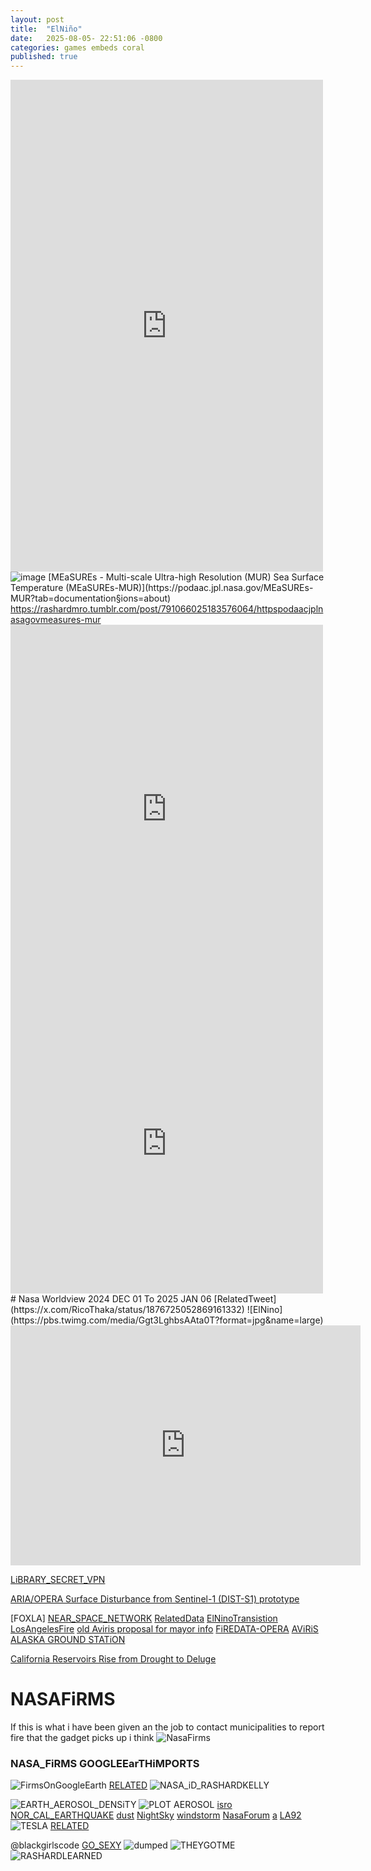 ```yaml
---
layout: post
title:  "ElNiño"
date:   2025-08-05- 22:51:06 -0800
categories: games embeds coral
published: true
---
```


<iframe src="https://www.facebook.com/plugins/post.php?href=https%3A%2F%2Fwww.facebook.com%2Fpermalink.php%3Fstory_fbid%3Dpfbid02y4MbgKNQpQEHe3EuJ5irmVFuWBwEAEFg2jvE74DwhFdUdr16Nzc4STei8CcB3z5Rl%26id%3D100084464911565&show_text=true&width=500" width="500" height="787" style="border:none;overflow:hidden" scrolling="no" frameborder="0" allowfullscreen="true" allow="autoplay; clipboard-write; encrypted-media; picture-in-picture; web-share"></iframe>

<iframe src="https://www.facebook.com/plugins/post.php?href=https%3A%2F%2Fwww.facebook.com%2Fpermalink.php%3Fstory_fbid%3Dpfbid0kP9v7BPnTtunJQVLZgFV6AiXxJnV4xZKon8xS5h3UeMwVq4YPhyEDeyZrXKEPDnYl%26id%3D100084464911565&show_text=true&width=500" width="500" height="0" style="border:none;overflow:hidden" scrolling="no" frameborder="0" allowfullscreen="true" allow="autoplay; clipboard-write; encrypted-media; picture-in-picture; web-share"></iframe>

<img alt="image" src="https://github.com/user-attachments/assets/3fdf34d7-aedc-4750-a703-8f5187a53376" />
[MEaSUREs - Multi-scale Ultra-high Resolution (MUR) Sea Surface Temperature (MEaSUREs-MUR)](https://podaac.jpl.nasa.gov/MEaSUREs-MUR?tab=documentation&sections=about)

 <div class="tumblr-post" data-href="https://embed.tumblr.com/embed/post/w1-4nQbFNq_M02iOR1eYKg/791066025183576064" data-did="778305392748e06b55052b97267be3d1dc138b5c"><a href="https://rashardmro.tumblr.com/post/791066025183576064/httpspodaacjplnasagovmeasures-mur">https://rashardmro.tumblr.com/post/791066025183576064/httpspodaacjplnasagovmeasures-mur</a></div>  <script async src="https://assets.tumblr.com/post.js"></script>


 <iframe src="https://www.facebook.com/plugins/post.php?href=https%3A%2F%2Fwww.facebook.com%2Fpermalink.php%3Fstory_fbid%3Dpfbid02VWHUXuyPpgLYJ2vV7F7RG9XmC57wvLHGoEEkgELdAar6jmLxRqcnsTi71M715UcNl%26id%3D100084464911565&show_text=true&width=500" width="500" height="589" style="border:none;overflow:hidden" scrolling="no" frameborder="0" allowfullscreen="true" allow="autoplay; clipboard-write; encrypted-media; picture-in-picture; web-share"></iframe>


 <iframe src="https://www.facebook.com/plugins/post.php?href=https%3A%2F%2Fwww.facebook.com%2Fpermalink.php%3Fstory_fbid%3Dpfbid02DGM6Qfk8oD25MAsrbEUbEpYGscBPmXLeo8gY524mci3QqZJbzoXfLmY6VggKtAhvl%26id%3D100084464911565&show_text=true&width=500" width="500" height="481" style="border:none;overflow:hidden" scrolling="no" frameborder="0" allowfullscreen="true" allow="autoplay; clipboard-write; encrypted-media; picture-in-picture; web-share"></iframe>
# Nasa Worldview 2024 DEC 01 To 2025 JAN 06
[RelatedTweet](https://x.com/RicoThaka/status/1876725052869161332)
![ElNino](https://pbs.twimg.com/media/Ggt3LghbsAAta0T?format=jpg&name=large)
<iframe src="https://archive.org/embed/nasa-worldview-2024-dec-01-to-2025-jan-06" width="560" height="384" frameborder="0" webkitallowfullscreen="true" mozallowfullscreen="true" allowfullscreen></iframe>

[LiBRARY_SECRET_VPN](https://x.com/RicoThaka/status/1879611057741988004)

[ARIA/OPERA Surface Disturbance from Sentinel-1 (DIST-S1) prototype](https://d1z62tir4fw0q0.cloudfront.net/20250113-GreaterLosAngeles_Fires/DIST-S1_prototype/READ_ME_OPERA-DIST-S1.txt)

[FOXLA] [NEAR_SPACE_NETWORK](https://scan-now.gsfc.nasa.gov/dte)
[RelatedData](https://x.com/RicoThaka/status/1876725052869161332) [ElNinoTransistion](https://x.com/RicoThaka/status/1864135679346921690) [LosAngelesFire](https://x.com/RicoThaka/status/1885168225497080224) [old Aviris proposal for mayor info](https://x.com/RicoThaka/status/1882516168214487485) [FiREDATA-OPERA](https://x.com/RicoThaka/status/1885490358324519039) [AViRiS](https://x.com/RicoThaka/status/1881269108005847377) [ALASKA GROUND STATiON](https://x.com/RicoThaka/status/1881097386409529562)

[California Reservoirs Rise from Drought to Deluge](https://x.com/RicoThaka/status/1884059511914455237)


# NASAFiRMS
If this is what i have been given an the job to contact municipalities to report fire that the gadget picks up i think 
 ![NasaFirms](https://pbs.twimg.com/media/GiBwyefa0AATmCN?format=jpg&name=large)


### NASA_FiRMS GOOGLEEarTHiMPORTS
![FirmsOnGoogleEarth](https://pbs.twimg.com/media/GhW32XfbsAAZ-9D?format=jpg&name=large)
[RELATED](https://x.com/RicoThaka/status/1879611057741988004)
![NASA_iD_RASHARDKELLY](https://pbs.twimg.com/media/GilGN9PawAA18B7?format=jpg&name=large)

![EARTH_AEROSOL_DENSiTY](https://pbs.twimg.com/media/GiAIPVKa8AAwznC?format=jpg&name=large)
![PLOT AEROSOL](https://pbs.twimg.com/media/GiAIPUzbcAAIDVJ?format=jpg&name=medium)
[isro](https://x.com/RicoThaka/status/1882513964015501721)
[NOR_CAL_EARTHQUAKE](https://x.com/RicoThaka/status/1885483712202367210)
[dust](https://x.com/RicoThaka/status/1885087562857144546)
[NightSky](https://x.com/RicoThaka/status/1885401186435817675) [windstorm](https://x.com/RicoThaka/status/1876725471896838213) [NasaForum](https://x.com/RicoThaka/status/1885085716834902342) [a](https://x.com/RicoThaka/status/1885104845428031838)
[LA92](https://x.com/RicoThaka/status/1800607248265409017)
![TESLA](https://pbs.twimg.com/media/GhwITTHWgAA2YGl?format=jpg&name=large) [RELATED](https://x.com/RicoThaka/status/1881388722069090800)

@blackgirlscode [GO_SEXY](https://x.com/RicoThaka/status/1814771331394908600)
![dumped](https://pbs.twimg.com/media/GS9W35ibIAAKytY?format=jpg&name=900x900)
![THEYGOTME](https://pbs.twimg.com/media/GTSgPNxbYAADPKd?format=jpg&name=large)
![RASHARDLEARNED](https://pbs.twimg.com/media/GbkKxdXaIAAbO06?format=jpg&name=medium)
